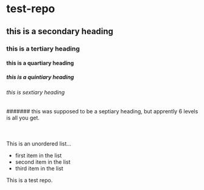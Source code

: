 # test-repo
## this is a secondary heading
### this is a tertiary heading
#### this is a quartiary heading
##### this is a quintiary heading
###### this is sextiary heading
####### this was supposed to be a septiary heading, but apprently 6 levels is all you get.  
<br>
<br>
<br>
This is an unordered list...
* first item in the list
* second item in the list
* third item in the list

This is a test repo.  
